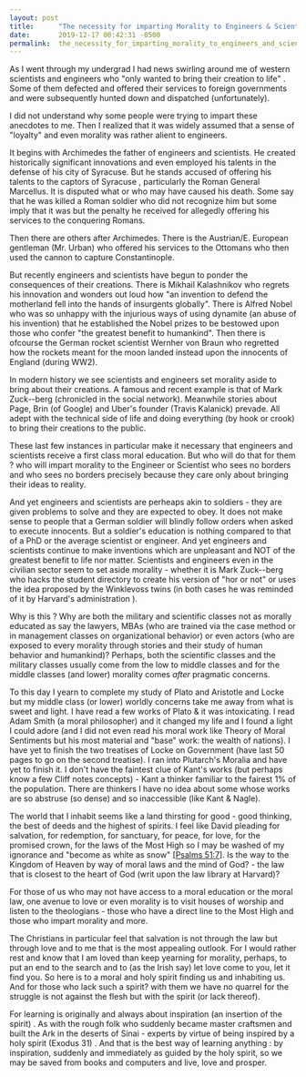 ```yaml
---
layout: post
title:      "The necessity for imparting Morality to Engineers & Scientists"
date:       2019-12-17 00:42:31 -0500
permalink:  the_necessity_for_imparting_morality_to_engineers_and_scientists
---
```



As I went through my undergrad I had news swirling around me of western scientists and engineers who "only wanted to bring their creation to life" . Some of them defected and offered their services to foreign governments and were subsequently hunted down and dispatched (unfortunately).

I did not understand why some people were trying to impart these anecdotes to me. Then I realized that it was widely assumed that a sense of "loyalty" and even morality was rather alient to engineers. 

It begins with Archimedes the father of engineers and scientists. He created historically significant innovations and even employed his talents in the defense of his city of Syracuse. But he stands accused of offering his talents to the captors of Syracuse , particularly the Roman General Marcellus.  It is disputed what or who may have caused his death. Some say that he was killed a Roman soldier who did not recognize him but some imply that it was but the penalty he received for allegedly offering his services to the conquering Romans. 

Then there are others after Archimedes. There is the Austrian/E. European gentleman (Mr. Urban) who offered his services to the Ottomans who then used the cannon to capture Constantinople. 

But recently engineers and scientists have begun to  ponder the consequences of their creations. There is Mikhail Kalashnikov who regrets his innovation and wonders out loud how "an invention to defend the motherland fell into the hands of insurgents globally". There is Alfred Nobel who was so unhappy with the injurious ways of using dynamite (an abuse of his invention) that he established the Nobel prizes to be bestowed upon those who confer "the greatest benefit to humankind". Then there is ofcourse the German rocket scientist Wernher von Braun who regretted how the rockets meant for the moon landed instead upon the innocents of England (during WW2). 

In modern history we see scientists and engineers set morality aside to bring about their creations. A famous and recent example is that of Mark Zuck--berg (chronicled in the social network). Meanwhile stories about Page, Brin (of Google) and Uber's founder (Travis Kalanick) prevade. All adept with the technical side of life and doing everything (by hook or crook) to bring their creations to the public.

These last few instances in particular make it necessary that engineers and scientists receive a first class moral education. But who will do that for them ? who will impart morality to the Engineer or Scientist who sees no borders and who sees no borders precisely because they care only about bringing their ideas to reality.

And yet engineers and scientists are perheaps akin to soldiers - they are given problems to solve and they are expected to obey. It does not make sense to people that a German soldier will blindly follow orders when asked to execute innocents. But a soldier's education is nothing compared to that of a PhD or the average scientist or engineer. And yet engineers and scientists continue to make inventions which are unpleasant and NOT of the greatest benefit to life nor matter. Scientists and engineers even in the civilian sector seem to set aside morality - whether it is Mark Zuck--berg who hacks the student directory to create his version of "hor or not" or uses the idea proposed by the Winklevoss twins (in both cases he was reminded of it by Harvard's administration ).

Why is this ? Why are both the military and scientific classes not as morally educated as say the lawyers, MBAs (who are trained via the case method or in management classes on organizational behavior) or even actors (who are exposed to every morality through stories and their study of human behavior and humankind)? Perhaps, both the scientific classes and the military classes usually come from the low to middle classes and for the middle classes (and lower) morality comes *after* pragmatic concerns. 

To this day I yearn to complete my study of Plato and Aristotle and Locke but my middle class (or lower) worldly concerns take me away from what is sweet and light. I have read a few works of Plato & it was intoxicating. I read Adam Smith (a moral philosopher) and it changed my life and I found a light I could adore (and I did not even read his moral work like Theory of Moral Sentiments but his most material  and "base" work: the wealth of nations). I have yet to finish the two treatises of Locke on Government (have last 50 pages to go on the second treatise). I ran into Plutarch's Moralia and have yet to finish it. I don't have the faintest clue of Kant's works (but perhaps know a few Cliff notes concepts) - Kant a thinker familiar to the fairest 1% of the population. There are thinkers I have no idea about some whose works are so abstruse (so dense) and so inaccessible (like Kant & Nagle). 

The world that I inhabit seems like a land thirsting for good - good thinking, the best of deeds and the highest of spirits. I feel like David pleading for salvation, for redemption, for sanctuary, for peace, for love, for the promised crown, for the laws of the Most High so I may be washed of my ignorance and "become as white as snow" [[Psalms 51:7](https://biblehub.com/psalms/51-7.htm)]. Is the way to the Kingdom of Heaven by way of moral laws and the mind of God? - the law that is closest to the heart of God (writ upon the law library at Harvard)? 

For those of us who may not have access to a moral education or the moral law, one avenue to love or even morality is to visit houses of worship and listen to the theologians - those who have a direct line to the Most High and those who impart morality and more. 

The Christians in particular feel that salvation is not through the law but through love and to me that is the most appealing outlook. For I would rather rest and know that I am loved than keep yearning for morality, perhaps, to put an end to the search and to (as the Irish say) let love come to you, let it find you.  So here is to a moral and holy spirit finding us and inhabiting us. And for those who lack such a spirit? with them we have no quarrel for the struggle is not against the flesh but with the spirit (or lack thereof).

For learning is originally and always about inspiration (an insertion of the spirit) . As with the rough folk who suddenly became master craftsmen and built the Ark in the deserts of Sinai - experts by virtue of being inspired by a holy spirit (Exodus 31)  . And that is the best way of learning anything : by inspiration, suddenly and immediately as guided by the holy spirit, so we may be saved from books and computers and live, love and prosper.
